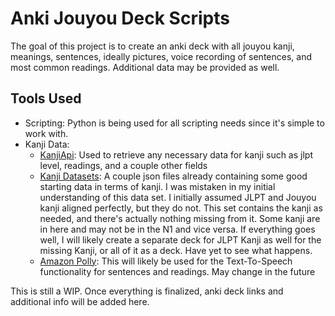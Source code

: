 # Anki Jouyou Deck Scripts
The goal of this project is to create an anki deck with all jouyou kanji, meanings, sentences, ideally pictures, voice recording of sentences, and most common readings. Additional data may be provided as well.

## Tools Used
- Scripting: Python is being used for all scripting needs since it's simple to work with.
- Kanji Data:
  - [KanjiApi](https://kanjiapi.dev/): Used to retrieve any necessary data for kanji such as jlpt level, readings, and a couple other fields
  - [Kanji Datasets](https://github.com/davidluzgouveia/kanji-data): A couple json files already containing some good starting data in terms of kanji. I was mistaken in my initial understanding of this data set. I initially assumed JLPT and Jouyou kanji aligned perfectly, but they do not. This set contains the kanji as needed, and there's actually nothing missing from it. Some kanji are in here and may not be in the N1 and vice versa. If everything goes well, I will likely create a separate deck for JLPT Kanji as well for the missing Kanji, or all of it as a deck. Have yet to see what happens.
  - [Amazon Polly](https://aws.amazon.com/polly/): This will likely be used for the Text-To-Speech functionality for sentences and readings. May change in the future

This is still a WIP. Once everything is finalized, anki deck links and additional info will be added here.